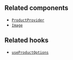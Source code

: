 ## Related components

- [`ProductProvider`](/api/hydrogen/components/product-variant/productprovider)
- [`Image`](/api/hydrogen/components/primitive/image)

## Related hooks

- [`useProductOptions`](/api/hydrogen/hooks/product-variant/useproductoptions)
